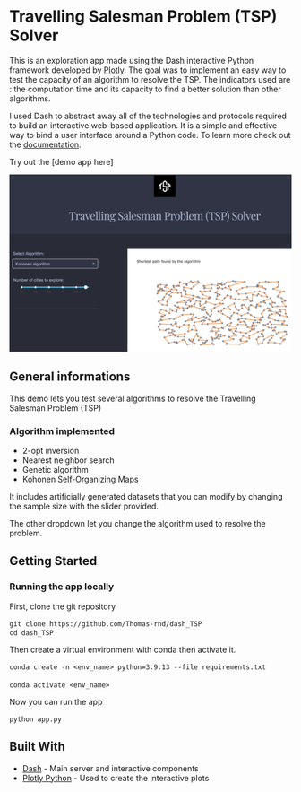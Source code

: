 # Travelling Salesman Problem (TSP) Solver

This is an exploration app made using the Dash interactive Python framework developed by [Plotly](https://plot.ly/). The goal was to implement an easy way to test the capacity of an algorithm to resolve the TSP. The indicators used are : the computation time and its capacity to find a better solution than other algorithms.

I used Dash to abstract away all of the technologies and protocols required to build an interactive web-based application. It is a simple and effective way to bind a user interface around a Python code. To learn more check out the [documentation](https://plot.ly/dash).

Try out the [demo app here]

![alt text](images/screenshot.png "Screenshot")

## General informations

This demo lets you test several algorithms to resolve the Travelling Salesman Problem (TSP)

### Algorithm implemented

- 2-opt inversion
- Nearest neighbor search
- Genetic algorithm
- Kohonen Self-Organizing Maps

It includes artificially generated datasets that you can modify by changing the sample size with the slider provided.

The other dropdown let you change the algorithm used to resolve the problem.

## Getting Started

### Running the app locally

First, clone the git repository

```
git clone https://github.com/Thomas-rnd/dash_TSP
cd dash_TSP
```

Then create a virtual environment with conda then activate it.

```
conda create -n <env_name> python=3.9.13 --file requirements.txt

conda activate <env_name>
```

Now you can run the app

```
python app.py
```

## Built With

- [Dash](https://dash.plot.ly/) - Main server and interactive components
- [Plotly Python](https://plot.ly/python/) - Used to create the interactive plots
